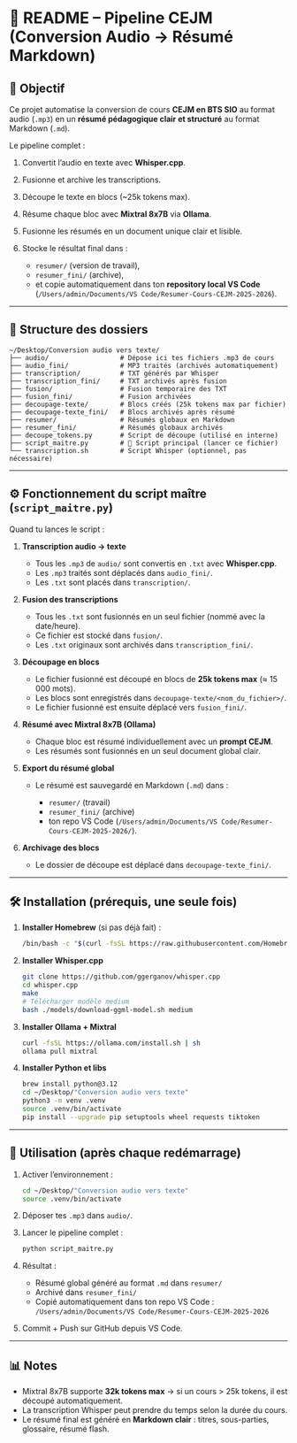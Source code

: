 # 📘 README – Pipeline CEJM (Conversion Audio → Résumé Markdown)

## 🎯 Objectif

Ce projet automatise la conversion de cours **CEJM en BTS SIO** au format audio (`.mp3`) en un **résumé pédagogique clair et structuré** au format Markdown (`.md`).

Le pipeline complet :

1. Convertit l’audio en texte avec **Whisper.cpp**.
2. Fusionne et archive les transcriptions.
3. Découpe le texte en blocs (\~25k tokens max).
4. Résume chaque bloc avec **Mixtral 8x7B** via **Ollama**.
5. Fusionne les résumés en un document unique clair et lisible.
6. Stocke le résultat final dans :

   * `resumer/` (version de travail),
   * `resumer_fini/` (archive),
   * et copie automatiquement dans ton **repository local VS Code** (`/Users/admin/Documents/VS Code/Resumer-Cours-CEJM-2025-2026`).

---

## 📂 Structure des dossiers

```
~/Desktop/Conversion audio vers texte/
├── audio/                  # Dépose ici tes fichiers .mp3 de cours
├── audio_fini/             # MP3 traités (archivés automatiquement)
├── transcription/          # TXT générés par Whisper
├── transcription_fini/     # TXT archivés après fusion
├── fusion/                 # Fusion temporaire des TXT
├── fusion_fini/            # Fusion archivées
├── decoupage-texte/        # Blocs créés (25k tokens max par fichier)
├── decoupage-texte_fini/   # Blocs archivés après résumé
├── resumer/                # Résumés globaux en Markdown
├── resumer_fini/           # Résumés globaux archivés
├── decoupe_tokens.py       # Script de découpe (utilisé en interne)
├── script_maitre.py        # 🚀 Script principal (lancer ce fichier)
└── transcription.sh        # Script Whisper (optionnel, pas nécessaire)
```

---

## ⚙️ Fonctionnement du script maître (`script_maitre.py`)

Quand tu lances le script :

1. **Transcription audio → texte**

   * Tous les `.mp3` de `audio/` sont convertis en `.txt` avec **Whisper.cpp**.
   * Les `.mp3` traités sont déplacés dans `audio_fini/`.
   * Les `.txt` sont placés dans `transcription/`.

2. **Fusion des transcriptions**

   * Tous les `.txt` sont fusionnés en un seul fichier (nommé avec la date/heure).
   * Ce fichier est stocké dans `fusion/`.
   * Les `.txt` originaux sont archivés dans `transcription_fini/`.

3. **Découpage en blocs**

   * Le fichier fusionné est découpé en blocs de **25k tokens max** (≈ 15 000 mots).
   * Les blocs sont enregistrés dans `decoupage-texte/<nom_du_fichier>/`.
   * Le fichier fusionné est ensuite déplacé vers `fusion_fini/`.

4. **Résumé avec Mixtral 8x7B (Ollama)**

   * Chaque bloc est résumé individuellement avec un **prompt CEJM**.
   * Les résumés sont fusionnés en un seul document global clair.

5. **Export du résumé global**

   * Le résumé est sauvegardé en Markdown (`.md`) dans :

     * `resumer/` (travail)
     * `resumer_fini/` (archive)
     * ton repo VS Code (`/Users/admin/Documents/VS Code/Resumer-Cours-CEJM-2025-2026/`).

6. **Archivage des blocs**

   * Le dossier de découpe est déplacé dans `decoupage-texte_fini/`.

---

## 🛠️ Installation (prérequis, une seule fois)

1. **Installer Homebrew** (si pas déjà fait) :

   ```bash
   /bin/bash -c "$(curl -fsSL https://raw.githubusercontent.com/Homebrew/install/HEAD/install.sh)"
   ```

2. **Installer Whisper.cpp**

   ```bash
   git clone https://github.com/ggerganov/whisper.cpp
   cd whisper.cpp
   make
   # Télécharger modèle medium
   bash ./models/download-ggml-model.sh medium
   ```

3. **Installer Ollama + Mixtral**

   ```bash
   curl -fsSL https://ollama.com/install.sh | sh
   ollama pull mixtral
   ```

4. **Installer Python et libs**

   ```bash
   brew install python@3.12
   cd ~/Desktop/"Conversion audio vers texte"
   python3 -m venv .venv
   source .venv/bin/activate
   pip install --upgrade pip setuptools wheel requests tiktoken
   ```

---

## 🚀 Utilisation (après chaque redémarrage)

1. Activer l’environnement :

   ```bash
   cd ~/Desktop/"Conversion audio vers texte"
   source .venv/bin/activate
   ```

2. Déposer tes `.mp3` dans `audio/`.

3. Lancer le pipeline complet :

   ```bash
   python script_maitre.py
   ```

4. Résultat :

   * Résumé global généré au format `.md` dans `resumer/`
   * Archivé dans `resumer_fini/`
   * Copié automatiquement dans ton repo VS Code :
     `/Users/admin/Documents/VS Code/Resumer-Cours-CEJM-2025-2026`

5. Commit + Push sur GitHub depuis VS Code.

---

## 📊 Notes

* Mixtral 8x7B supporte **32k tokens max** → si un cours > 25k tokens, il est découpé automatiquement.
* La transcription Whisper peut prendre du temps selon la durée du cours.
* Le résumé final est généré en **Markdown clair** : titres, sous-parties, glossaire, résumé flash.